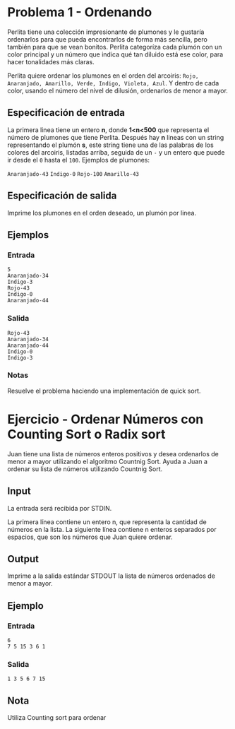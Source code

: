 # Problema 1 - Ordenando
Perlita tiene una colección impresionante de plumones y le gustaría ordenarlos para que pueda encontrarlos de forma más sencilla, pero también para que se vean bonitos. Perlita categoríza cada plumón con un color principal y un número que indica qué tan diluido está ese color, para hacer tonalidades más claras.

Perlita quiere ordenar los plumones en el orden del arcoiris: `Rojo, Anaranjado, Amarillo, Verde, Indigo, Violeta, Azul`. Y dentro de cada color, usando el número del nivel de dilusión, ordenarlos de menor a mayor.

## Especificación de entrada
La primera linea tiene un entero **n**, donde **1<n<500** que representa el número de plumones que tiene Perlita. Después hay **n** lineas con un string representando el plumón **s**, este string tiene una de las palabras de los colores del arcoiris, listadas arriba, seguida de un `-` y un entero que puede ir desde el `0` hasta el `100`. Ejemplos de plumones:

`Anaranjado-43` `Indigo-0` `Rojo-100` `Amarillo-43`

## Especificación de salida
Imprime los plumones en el orden deseado, un plumón por linea.

## Ejemplos

### Entrada
```
5
Anaranjado-34
Indigo-3
Rojo-43
Indigo-0
Anaranjado-44
```
### Salida

```
Rojo-43
Anaranjado-34
Anaranjado-44
Indigo-0
Indigo-3
```

### Notas

Resuelve el problema haciendo una implementación de quick sort.


# Ejercicio - Ordenar Números con Counting Sort o Radix sort
Juan tiene una lista de números enteros positivos y desea ordenarlos de menor a mayor utilizando el algoritmo Countnig Sort. Ayuda a Juan a ordenar su lista de números utilizando Countnig Sort.

## Input
La entrada será recibida por STDIN.

La primera línea contiene un entero n, que representa la cantidad de números en la lista. La siguiente línea contiene n enteros separados por espacios, que son los números que Juan quiere ordenar.

## Output
Imprime a la salida estándar STDOUT la lista de números ordenados de menor a mayor.

## Ejemplo

### Entrada

```
6
7 5 15 3 6 1
```

### Salida

```
1 3 5 6 7 15
```

## Nota
Utiliza Counting sort para ordenar

